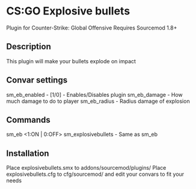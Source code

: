 # CS:GO Explosive bullets

Plugin for Counter-Strike: Global Offensive
Requires Sourcemod 1.8+

## Description
This plugin will make your bullets explode on impact

## Convar settings
sm_eb_enabled - [1/0] - Enables/Disables plugin
sm_eb_damage - How much damage to do to player
sm_eb_radius - Radius damage of explosion

## Commands
sm_eb <client> <1:ON | 0:OFF>
sm_explosivebullets - Same as sm_eb

## Installation
Place explosivebullets.smx to addons/sourcemod/plugins/
Place explosivebullets.cfg to cfg/sourcemod/ and edit your convars to fit your needs